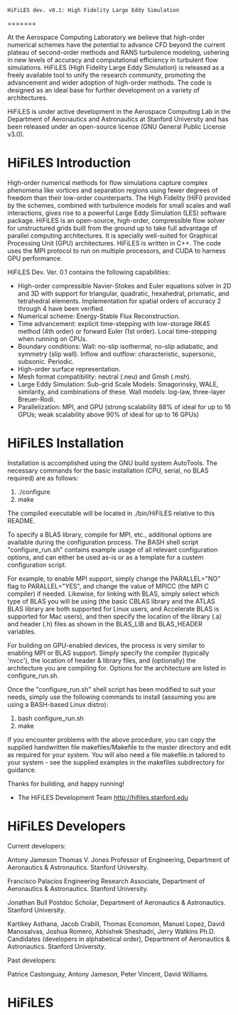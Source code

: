 	HiFiLES dev. v0.1: High Fidelity Large Eddy Simulation
=======

At the Aerospace Computing Laboratory we believe that high-order numerical schemes have the potential to advance CFD beyond the current plateau of second-order methods and RANS turbulence modeling, ushering in new levels of accuracy and computational efficiency in turbulent flow simulations. HiFiLES (High Fidelity Large Eddy Simulation) is released as a freely available tool to unify the research community, promoting the advancement and wider adoption of high-order methods. The code is designed as an ideal base for further development on a variety of architectures.

HiFiLES is under active development in the Aerospace Computing Lab in the Department of Aeronautics and Astronautics at Stanford University and has been released under an open-source license (GNU General Public License v3.0).


HiFiLES Introduction
=======

High-order numerical methods for flow simulations capture complex phenomena like vortices and separation regions using fewer degrees of freedom than their low-order counterparts. The High Fidelity (HiFi) provided by the schemes, combined with turbulence models for small scales and wall interactions, gives rise to a powerful Large Eddy Simulation (LES) software package. HiFiLES is an open-source, high-order, compressible flow solver for unstructured grids built from the ground up to take full advantage of parallel computing architectures. It is specially well-suited for Graphical Processing Unit (GPU) architectures. HiFiLES is written in C++. The code uses the MPI protocol to run on multiple processors, and CUDA to harness GPU performance.

HiFiLES Dev. Ver. 0.1 contains the following capabilities:

- High-order compressible Navier-Stokes and Euler equations solver in 2D and 3D with support for triangular, quadratic, hexahedral, prismatic, and tetrahedral elements. Implementation for spatial orders of accuracy 2 through 4 have been verified.
- Numerical scheme: Energy-Stable Flux Reconstruction.
- Time advancement: explicit time-stepping with low-storage RK45 method (4th order) or forward Euler (1st order). Local time-stepping when running on CPUs.
- Boundary conditions: Wall: no-slip isothermal, no-slip adiabatic, and symmetry (slip wall). Inflow and outflow: characteristic, supersonic, subsonic. Periodic.
- High-order surface representation.
- Mesh format compatibility: neutral (.neu) and Gmsh (.msh).
- Large Eddy Simulation: Sub-grid Scale Models: Smagorinsky, WALE, similarity, and combinations of these. Wall models: log-law, three-layer Breuer-Rodi.
- Parallelization: MPI, and GPU (strong scalability 88% of ideal for up to 16 GPUs; weak scalability above 90% of ideal for up to 16 GPUs)


HiFiLES Installation
=======

Installation is accomplished using the GNU build system AutoTools.  The necessary commands for the basic installation
(CPU, serial, no BLAS required) are as follows:

  1) ./configure
  2) make

The compiled executable will be located in ./bin/HiFiLES relative to this README.

To specify a BLAS library, compile for MPI, etc., additional options are available during the configuration process.
The BASH shell script "configure_run.sh" contains example usage of all relevant configuration options, and can either 
be used as-is or as a template for a custem configuration script. 

For example, to enable MPI support, simply change the PARALLEL="NO" flag to PARALLEL="YES", and change the value of
MPICC (the MPI C compiler) if needed.  Likewise, for linking with BLAS, simply select which type of BLAS you will be 
using (the basic CBLAS library and the ATLAS BLAS library are both supported for Linux users, and Accelerate BLAS is 
supported for Mac users), and then specify the location of the library (.a) and header (.h) files as shown in the 
BLAS_LIB and BLAS_HEADER variables. 

For building on GPU-enabled devices, the process is very similar to enabling MPI or BLAS support.  Simply specify the
compiler (typically 'nvcc'), the location of header & library files, and (optionally) the architecture you are 
compiling for.  Options for the architecture are listed in configure_run.sh.

Once the "configure_run.sh" shell script has been modified to suit your needs, simply use the
following commands to install (assuming you are using a BASH-based Linux distro):

  1) bash configure_run.sh
  2) make

If you encounter problems with the above procedure, you can copy the supplied handwritten file makefiles/Makefile to the master
directory and edit as required for your system. You will also need a file makefile.in tailored to your system - see the supplied
examples in the makefiles subdirectory for guidance.


Thanks for building, and happy running!
- The HiFiLES Development Team
  http://hifiles.stanford.edu


HiFiLES Developers
=======

Current developers:

Antony Jameson
Thomas V. Jones Professor of Engineering, Department of Aeronautics & Astronautics. Stanford University.

Francisco Palacios
Engineering Research Associate, Department of Aeronautics & Astronautics. Stanford University.

Jonathan Bull
Postdoc Scholar, Department of Aeronautics & Astronautics. Stanford University.

Kartikey Asthana, Jacob Crabill, Thomas Economon, Manuel Lopez, David Manosalvas, Joshua Romero, Abhishek Sheshadri, Jerry Watkins
Ph.D. Candidates (developers in alphabetical order), Department of Aeronautics & Astronautics. Stanford University.

Past developers:

Patrice Castonguay, Antony Jameson, Peter Vincent, David Williams.
# HiFiLES
